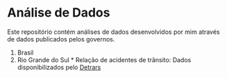 # Análise de Dados
Este repositório contém análises de dados desenvolvidos por mim através de dados publicados pelos governos.

1. Brasil
  1. Rio Grande do Sul
    * Relação de acidentes de trânsito: Dados disponibilizados pelo [Detrars](http://dados.rs.gov.br/organization/detran)

